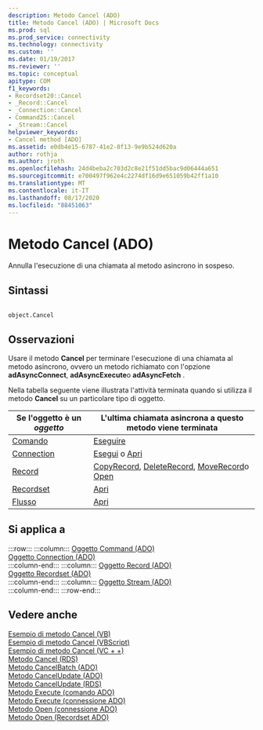 ```yaml
---
description: Metodo Cancel (ADO)
title: Metodo Cancel (ADO) | Microsoft Docs
ms.prod: sql
ms.prod_service: connectivity
ms.technology: connectivity
ms.custom: ''
ms.date: 01/19/2017
ms.reviewer: ''
ms.topic: conceptual
apitype: COM
f1_keywords:
- Recordset20::Cancel
- _Record::Cancel
- _Connection::Cancel
- Command25::Cancel
- _Stream::Cancel
helpviewer_keywords:
- Cancel method [ADO]
ms.assetid: e0db4e15-6787-41e2-8f13-9e9b524d620a
author: rothja
ms.author: jroth
ms.openlocfilehash: 24d4beba2c703d2c8e21f51dd5bac9d06444a651
ms.sourcegitcommit: e700497f962e4c2274df16d9e651059b42ff1a10
ms.translationtype: MT
ms.contentlocale: it-IT
ms.lasthandoff: 08/17/2020
ms.locfileid: "88451063"
---
```

# <a name="cancel-method-ado"></a>Metodo Cancel (ADO)
Annulla l'esecuzione di una chiamata al metodo asincrono in sospeso.  
  
## <a name="syntax"></a>Sintassi  
  
```  
  
object.Cancel  
```  
  
## <a name="remarks"></a>Osservazioni  
 Usare il metodo **Cancel** per terminare l'esecuzione di una chiamata al metodo asincrono, ovvero un metodo richiamato con l'opzione **adAsyncConnect**, **adAsyncExecute**o **adAsyncFetch** .  
  
 Nella tabella seguente viene illustrata l'attività terminata quando si utilizza il metodo **Cancel** su un particolare tipo di oggetto.  
  
|Se l'oggetto è un *oggetto*|L'ultima chiamata asincrona a questo metodo viene terminata|  
|----------------------|-------------------------------------------------------------|  
|[Comando](../../../ado/reference/ado-api/command-object-ado.md)|[Eseguire](../../../ado/reference/ado-api/execute-method-ado-command.md)|  
|[Connection](../../../ado/reference/ado-api/connection-object-ado.md)|[Esegui](../../../ado/reference/ado-api/execute-method-ado-connection.md) o [Apri](../../../ado/reference/ado-api/open-method-ado-connection.md)|  
|[Record](../../../ado/reference/ado-api/record-object-ado.md)|[CopyRecord](../../../ado/reference/ado-api/copyrecord-method-ado.md), [DeleteRecord](../../../ado/reference/ado-api/deleterecord-method-ado.md), [MoveRecord](../../../ado/reference/ado-api/moverecord-method-ado.md)o [Open](../../../ado/reference/ado-api/open-method-ado-record.md)|  
|[Recordset](../../../ado/reference/ado-api/recordset-object-ado.md)|[Apri](../../../ado/reference/ado-api/open-method-ado-recordset.md)|  
|[Flusso](../../../ado/reference/ado-api/stream-object-ado.md)|[Apri](../../../ado/reference/ado-api/open-method-ado-stream.md)|  
  
## <a name="applies-to"></a>Si applica a  

:::row:::
    :::column:::
        [Oggetto Command (ADO)](../../../ado/reference/ado-api/command-object-ado.md)  
        [Oggetto Connection (ADO)](../../../ado/reference/ado-api/connection-object-ado.md)  
    :::column-end:::
    :::column:::
        [Oggetto Record (ADO)](../../../ado/reference/ado-api/record-object-ado.md)  
        [Oggetto Recordset (ADO)](../../../ado/reference/ado-api/recordset-object-ado.md)  
    :::column-end:::
    :::column:::
        [Oggetto Stream (ADO)](../../../ado/reference/ado-api/stream-object-ado.md)  
    :::column-end:::
:::row-end:::

## <a name="see-also"></a>Vedere anche  
 [Esempio di metodo Cancel (VB)](../../../ado/reference/ado-api/cancel-method-example-vb.md)   
 [Esempio di metodo Cancel (VBScript)](../../../ado/reference/rds-api/cancel-method-example-vbscript.md)   
 [Esempio di metodo Cancel (VC + +)](../../../ado/reference/ado-api/cancel-method-example-vc.md)   
 [Metodo Cancel (RDS)](../../../ado/reference/rds-api/cancel-method-rds.md)   
 [Metodo CancelBatch (ADO)](../../../ado/reference/ado-api/cancelbatch-method-ado.md)   
 [Metodo CancelUpdate (ADO)](../../../ado/reference/ado-api/cancelupdate-method-ado.md)   
 [Metodo CancelUpdate (RDS)](../../../ado/reference/rds-api/cancelupdate-method-rds.md)   
 [Metodo Execute (comando ADO)](../../../ado/reference/ado-api/execute-method-ado-command.md)   
 [Metodo Execute (connessione ADO)](../../../ado/reference/ado-api/execute-method-ado-connection.md)   
 [Metodo Open (connessione ADO)](../../../ado/reference/ado-api/open-method-ado-connection.md)   
 [Metodo Open (Recordset ADO)](../../../ado/reference/ado-api/open-method-ado-recordset.md)
